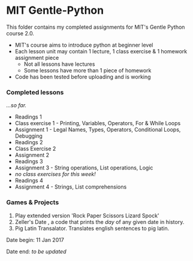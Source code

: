 # MIT Gentle-Python
This folder contains my completed assignments for MIT's Gentle Python course 2.0.

* MIT's course aims to introduce python at beginner level
* Each lesson unit may contain 1 lecture, 1 class exercise & 1 homework assignment piece 
  * Not all lessons have lectures
  * Some lessons have more than 1 piece of homework 
* Code has been tested before uploading and is working

### Completed lessons

*...so far.*

* Readings 1
* Class exercise 1 - Printing, Variables, Operators, For & While Loops
* Assignment 1 - Legal Names, Types, Operators, Conditional Loops, Debugging
* Readings 2
* Class Exercise 2 
* Assignment 2
* Readings 3
* Assignment 3 - String operations, List operations, Logic
* *no class exercises for this week!*
* Readings 4 
* Assignment 4 - Strings, List comprehensions


### Games & Projects

1. Play extended version 'Rock Paper Scissors Lizard Spock'
2. Zeller's Date , a code that prints the *day* of any given date in history.
3. Pig Latin Transalator. Translates english sentences to pig latin.

Date begin: 11 Jan 2017

Date end: *to be updated* 
